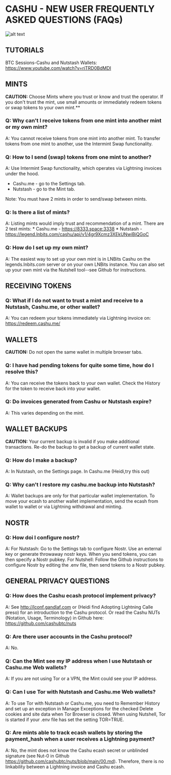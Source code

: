 <h1>CASHU - NEW USER FREQUENTLY ASKED QUESTIONS (FAQs)</h1>

![alt text](https://github.com/findingsov/cashu-newuser-faq/blob/main/CashuImg.png "Logo Title Text 1")

<h2>TUTORIALS</h2>

BTC Sessions-Cashu and Nutstash Wallets: https://www.youtube.com/watch?v=riTRD0BdMDI

<h2>MINTS</h2>

<b>CAUTION:</b> Choose Mints where you trust or know and trust the operator.  If you don't trust the mint, use small amounts or immediately redeem tokens or swap tokens to your own mint.**

<h3>Q: Why can't I receive tokens from one mint into another mint or my own mint?</h3>

A: You cannot receive tokens from one mint into another mint.  To transfer tokens from one mint to another, use the Intermint Swap functionality. 

<h3>Q: How to I send (swap) tokens from one mint to another?</h3>

A: Use Intermint Swap functionality, which operates via Lightning invoices under the hood.
   * Cashu.me - go to the Settings tab.
   * Nutstash - go to the Mint tab. 


Note: You must have 2 mints in order to send/swap between mints.

<h3>Q: Is there a list of mints?</h3>

A: Listing mints would imply trust and recommendation of a mint.  There are 2 test mints:
    * Cashu.me - https://8333.space:3338
    * Nutstash - https://legend.lnbits.com/cashu/api/v1/4gr9Xcmz3XEkUNwiBiQGoC

<h3>Q: How do I set up my own mint?</h3>

A: The easiest way to set up your own mint is in LNBits Cashu on the legends.lnbits.com server or on your own LNBits instance. You can also set up your own mint via the Nutshell tool--see Github for instructions.

<h2>RECEIVING TOKENS</h2>

<h3>Q: What if I do not want to trust a mint and receive to a Nutstash, Cashu.me, or other wallet?</h3>

A: You can redeem your tokens immediately via Lightning invoice on: https://redeem.cashu.me/

<h2>WALLETS</h2>
    
<b>CAUTION:</b> Do not open the same wallet in multiple browser tabs.
 
<h3>Q: I have had pending tokens for quite some time, how do I resolve this?</h3>

A: You can receive the tokens back to your own wallet. Check the History for the token to receive back into your wallet.

<h3>Q: Do invoices generated from Cashu or Nutstash expire?</h3>

A: This varies depending on the mint. 

<h2>WALLET BACKUPS</h2>

<b>CAUTION:</b> Your current backup is invalid if you make additional transactions.  Re-do the backup to get a backup of current wallet state.

<h3>Q: How do I make a backup?</h3>

A: In Nutstash, on the Settings page.  In Cashu.me (Heidi,try this out)

<h3>Q: Why can't I restore my cashu.me backup into Nutstash? </h3>

A: Wallet backups are only for that particular wallet implementation. To move your ecash to another wallet implementation, send the ecash from wallet to wallet or via Lightning withdrawal and minting.

<h2>NOSTR</h2>

<h3>Q: How doi I configure nostr?</h3>

A:  For Nutstash: Go to the Settings tab to configure Nostr. Use an external key or generate throwaway nostr keys. When you send tokens, you can then specify a Nostr pubkey. 
    For Nutshell: Follow the Github instructions to configure Nostr by editing the .env file, then send tokens to a Nostr pubkey.

<h2>GENERAL PRIVACY QUESTIONS</h2>

<h3>Q: How does the Cashu ecash protocol implement privacy?</h3>

A: See http://lconf.gandlaf.com or (Heidi find Adopting Lightning Calle preso) for an introduction to the Cashu protocol. Or read the Cashu NUTs (Notation, Usage, Terminology) in Github here: https://github.com/cashubtc/nuts

<h3>Q: Are there user accounts in the Cashu protocol?</h3>

A: No.

<h3>Q: Can the Mint see my IP address when I use Nutstash or Cashu.me Web wallets?</h3>

A: If you are not using Tor or a VPN, the Mint could see your IP address.

<h3>Q: Can I use Tor with Nutstash and Cashu.me Web wallets?</h3>

A: To use Tor with Nutstash or Cashu.me, you need to Remember History and set up an exception in Manage Exceptions for the checked Delete cookies and site data when Tor Browser is closed. 
When using Nutshell, Tor is started if your .env file has set the setting TOR=TRUE.

<h3>Q: Are mints able to track ecash wallets by storing the payment_hash when a user receives a Lightning payment?</h3>

A: No, the mint does not know the Cashu ecash secret or unblinded signature (see Nut-0 in Github https://github.com/cashubtc/nuts/blob/main/00.md). Therefore, there is no linkability between a Lightning invoice and Cashu ecash.  

